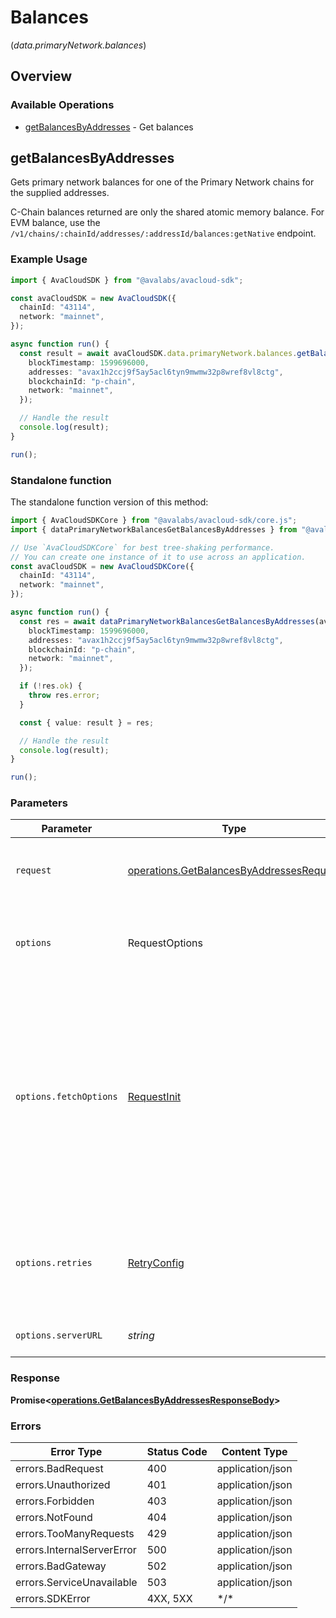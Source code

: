 # Balances
(*data.primaryNetwork.balances*)

## Overview

### Available Operations

* [getBalancesByAddresses](#getbalancesbyaddresses) - Get balances

## getBalancesByAddresses

Gets primary network balances for one of the Primary Network chains for the supplied addresses.

C-Chain balances returned are only the shared atomic memory balance. For EVM balance, use the `/v1/chains/:chainId/addresses/:addressId/balances:getNative` endpoint.

### Example Usage

```typescript
import { AvaCloudSDK } from "@avalabs/avacloud-sdk";

const avaCloudSDK = new AvaCloudSDK({
  chainId: "43114",
  network: "mainnet",
});

async function run() {
  const result = await avaCloudSDK.data.primaryNetwork.balances.getBalancesByAddresses({
    blockTimestamp: 1599696000,
    addresses: "avax1h2ccj9f5ay5acl6tyn9mwmw32p8wref8vl8ctg",
    blockchainId: "p-chain",
    network: "mainnet",
  });

  // Handle the result
  console.log(result);
}

run();
```

### Standalone function

The standalone function version of this method:

```typescript
import { AvaCloudSDKCore } from "@avalabs/avacloud-sdk/core.js";
import { dataPrimaryNetworkBalancesGetBalancesByAddresses } from "@avalabs/avacloud-sdk/funcs/dataPrimaryNetworkBalancesGetBalancesByAddresses.js";

// Use `AvaCloudSDKCore` for best tree-shaking performance.
// You can create one instance of it to use across an application.
const avaCloudSDK = new AvaCloudSDKCore({
  chainId: "43114",
  network: "mainnet",
});

async function run() {
  const res = await dataPrimaryNetworkBalancesGetBalancesByAddresses(avaCloudSDK, {
    blockTimestamp: 1599696000,
    addresses: "avax1h2ccj9f5ay5acl6tyn9mwmw32p8wref8vl8ctg",
    blockchainId: "p-chain",
    network: "mainnet",
  });

  if (!res.ok) {
    throw res.error;
  }

  const { value: result } = res;

  // Handle the result
  console.log(result);
}

run();
```

### Parameters

| Parameter                                                                                                                                                                      | Type                                                                                                                                                                           | Required                                                                                                                                                                       | Description                                                                                                                                                                    |
| ------------------------------------------------------------------------------------------------------------------------------------------------------------------------------ | ------------------------------------------------------------------------------------------------------------------------------------------------------------------------------ | ------------------------------------------------------------------------------------------------------------------------------------------------------------------------------ | ------------------------------------------------------------------------------------------------------------------------------------------------------------------------------ |
| `request`                                                                                                                                                                      | [operations.GetBalancesByAddressesRequest](../../models/operations/getbalancesbyaddressesrequest.md)                                                                           | :heavy_check_mark:                                                                                                                                                             | The request object to use for the request.                                                                                                                                     |
| `options`                                                                                                                                                                      | RequestOptions                                                                                                                                                                 | :heavy_minus_sign:                                                                                                                                                             | Used to set various options for making HTTP requests.                                                                                                                          |
| `options.fetchOptions`                                                                                                                                                         | [RequestInit](https://developer.mozilla.org/en-US/docs/Web/API/Request/Request#options)                                                                                        | :heavy_minus_sign:                                                                                                                                                             | Options that are passed to the underlying HTTP request. This can be used to inject extra headers for examples. All `Request` options, except `method` and `body`, are allowed. |
| `options.retries`                                                                                                                                                              | [RetryConfig](../../lib/utils/retryconfig.md)                                                                                                                                  | :heavy_minus_sign:                                                                                                                                                             | Enables retrying HTTP requests under certain failure conditions.                                                                                                               |
| `options.serverURL`                                                                                                                                                            | *string*                                                                                                                                                                       | :heavy_minus_sign:                                                                                                                                                             | An optional server URL to use.                                                                                                                                                 |

### Response

**Promise\<[operations.GetBalancesByAddressesResponseBody](../../models/operations/getbalancesbyaddressesresponsebody.md)\>**

### Errors

| Error Type                 | Status Code                | Content Type               |
| -------------------------- | -------------------------- | -------------------------- |
| errors.BadRequest          | 400                        | application/json           |
| errors.Unauthorized        | 401                        | application/json           |
| errors.Forbidden           | 403                        | application/json           |
| errors.NotFound            | 404                        | application/json           |
| errors.TooManyRequests     | 429                        | application/json           |
| errors.InternalServerError | 500                        | application/json           |
| errors.BadGateway          | 502                        | application/json           |
| errors.ServiceUnavailable  | 503                        | application/json           |
| errors.SDKError            | 4XX, 5XX                   | \*/\*                      |